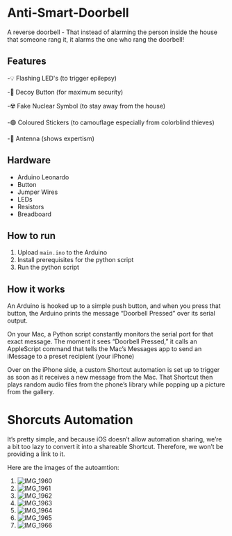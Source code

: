 # Anti-Smart-Doorbell

A reverse doorbell - That instead of alarming the person inside the house that someone rang it, it alarms the one who rang the doorbell!

## Features

-💡 Flashing LED's (to trigger epilepsy)

-🥸 Decoy Button (for maximum security)

-☢️ Fake Nuclear Symbol (to stay away from the house)

-🟢 Coloured Stickers (to camouflage especially from colorblind thieves)

-📡 Antenna (shows expertism)

## Hardware

- Arduino Leonardo
- Button
- Jumper Wires
- LEDs
- Resistors
- Breadboard

## How to run

1. Upload `main.ino` to the Arduino
2. Install prerequisites for the python script
3. Run the python script

## How it works

An Arduino is hooked up to a simple push button, and when you press that button, the Arduino prints the message “Doorbell Pressed” over its serial output.

On your Mac, a Python script constantly monitors the serial port for that exact message. The moment it sees “Doorbell Pressed,” it calls an AppleScript command that tells the Mac’s Messages app to send an iMessage to a preset recipient (your iPhone)

Over on the iPhone side, a custom Shortcut automation is set up to trigger as soon as it receives a new message from the Mac. That Shortcut then plays random audio files from the phone’s library while popping up a picture from the gallery.

# Shorcuts Automation

It’s pretty simple, and because iOS doesn’t allow automation sharing, we’re a bit too lazy to convert it into a shareable Shortcut. Therefore, we won’t be providing a link to it.

Here are the images of the autoamtion:

1. ![IMG_1960](https://github.com/user-attachments/assets/dc16123a-71e0-45bb-b3ea-c699d8f340d3)
2. ![IMG_1961](https://github.com/user-attachments/assets/73065162-7d9a-4b36-93b3-9b0f9a12e4e5)
3. ![IMG_1962](https://github.com/user-attachments/assets/1868b342-4561-4d38-9348-7c8b4ca97c4c)
4. ![IMG_1963](https://github.com/user-attachments/assets/765281b6-0bbc-4b85-9582-4dfca6d8908d)
5. ![IMG_1964](https://github.com/user-attachments/assets/f85c8c18-775e-4133-9307-d10afd437915)
6. ![IMG_1965](https://github.com/user-attachments/assets/aafc2c7e-93cf-40bf-b4bf-d84e877aeb48)
7. ![IMG_1966](https://github.com/user-attachments/assets/d73e232c-5c95-4812-a876-2cc704a38b59)



